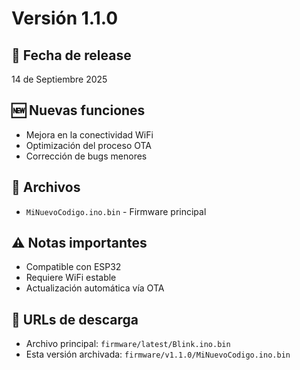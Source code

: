 # Versión 1.1.0

## 📅 Fecha de release
14 de Septiembre 2025

## 🆕 Nuevas funciones
- Mejora en la conectividad WiFi
- Optimización del proceso OTA
- Corrección de bugs menores

## 📁 Archivos
- `MiNuevoCodigo.ino.bin` - Firmware principal

## ⚠️ Notas importantes
- Compatible con ESP32
- Requiere WiFi estable
- Actualización automática vía OTA

## 🔗 URLs de descarga
- Archivo principal: `firmware/latest/Blink.ino.bin`
- Esta versión archivada: `firmware/v1.1.0/MiNuevoCodigo.ino.bin`
